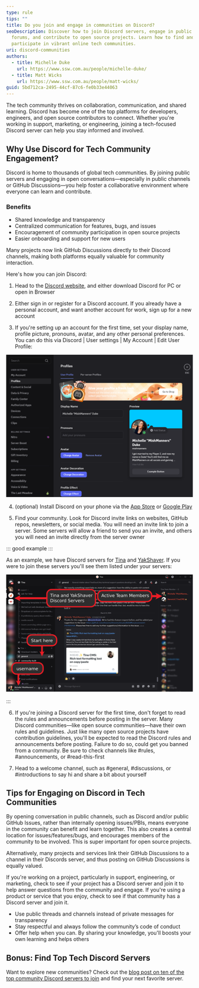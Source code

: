 ```yaml
---
type: rule
tips: ""
title: Do you join and engage in communities on Discord?
seoDescription: Discover how to join Discord servers, engage in public tech
  forums, and contribute to open source projects. Learn how to find and
  participate in vibrant online tech communities.
uri: discord-communities
authors:
  - title: Michelle Duke
    url: https://www.ssw.com.au/people/michelle-duke/
  - title: Matt Wicks
    url: https://www.ssw.com.au/people/matt-wicks/
guid: 5bd712ca-2495-44cf-87c6-fe0b33e44063
---
```

The tech community thrives on collaboration, communication, and shared learning. Discord has become one of the top platforms for developers, engineers, and open source contributors to connect. Whether you're working in support, marketing, or engineering, joining a tech-focused Discord server can help you stay informed and involved.

## Why Use Discord for Tech Community Engagement?

Discord is home to thousands of global tech communities. By joining public servers and engaging in open conversations—especially in public channels or GitHub Discussions—you help foster a collaborative environment where everyone can learn and contribute.

### Benefits

* Shared knowledge and transparency
* Centralized communication for features, bugs, and issues
* Encouragement of community participation in open source projects
* Easier onboarding and support for new users

Many projects now link GitHub Discussions directly to their Discord channels, making both platforms equally valuable for community interaction.

Here's how you can join Discord:

1. Head to the [Discord website](https://discord.com/), and either download Discord for PC or open in Browser

2. Either sign in or register for a Discord account. If you already have a personal account, and want another account for work, sign up for a new account

3. If you're setting up an account for the first time, set your display name, profile picture, pronouns, avatar, and any other personal preferences. You can do this via Discord | User settings | My Account | Edit User Profile:

![Figure: Profile page where you can change your user preferences](profile.png)

4. (optional) Install Discord on your phone via the [App Store](https://apps.apple.com/us/app/discord-talk-play-hang-out/id985746746) or [Google Play](https://play.google.com/store/apps/details?id=com.discord&hl=en_US)

5. Find your community. Look for Discord invite links on websites, GitHub repos, newsletters, or social media. You will need an invite link to join a server. Some servers will allow a friend to send you an invite, and others you will need an invite directly from the server owner

::: good example :::

As an example, we have Discord servers for [Tina](https://discord.com/invite/zumN63Ybpf) and [YakShaver](https://discord.gg/Jp9dyxKFjR). If you were to join these servers you'll see them  listed under your servers:

![Figure: Discord with the Tina and YakShaver servers added](screenshot-2025-04-02-190625-2-.png)

:::

6. If you're joining a Discord server for the first time, don't forget to read the rules and announcements before posting in the server. Many Discord communities—like open source communities—have their own rules and guidelines. Just like many open source projects have contribution guidelines, you'll be expected to read the Discord rules and announcements before posting. Failure to do so, could get you banned from a community. Be sure to check channels like #rules, #announcements, or #read-this-first

7. Head to a welcome channel, such as #general, #discussions, or #introductions to say hi and share a bit about yourself

## Tips for Engaging on Discord in Tech Communities

By opening conversation in public channels, such as Discord and/or public GitHub Issues, rather than internally opening issues/PBIs, means everyone in the community can benefit and learn together. This also creates a central location for issues/features/bugs, and encourages members of the community to be involved. This is super important for open source projects.

Alternatively, many projects and services link their GitHub Discussions to a channel in their Discords server, and thus posting on GitHub Discussions is equally valued.

If you're working on a project, particularly in support, engineering, or marketing, check to see if your project has a Discord server and join it to help answer questions from the community and engage. If you're using a product or service that you enjoy, check to see if that community has a Discord server and join it.

* Use public threads and channels instead of private messages for transparency
* Stay respectful and always follow the community’s code of conduct
* Offer help when you can. By sharing your knowledge, you'll boosts your own learning and helps others

## Bonus: Find Top Tech Discord Servers

Want to explore new communities? Check out the [blog post on ten of the top community Discord servers to join](https://dev.to/mishmanners/best-community-tech-discord-servers-to-join-4gie) and find your next favorite server.
